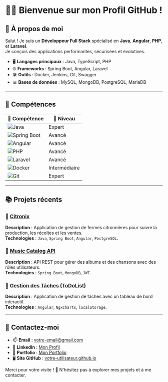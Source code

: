# 👨‍💻 Bienvenue sur mon Profil GitHub !  

## 🌟 À propos de moi
Salut ! Je suis un **Développeur Full Stack** spécialisé en **Java**, **Angular**, **PHP**, et **Laravel**.  
Je conçois des applications performantes, sécurisées et évolutives.  

- 🖥️ **Langages principaux** : Java, TypeScript, PHP  
- 🌐 **Frameworks** : Spring Boot, Angular, Laravel  
- 🛠️ **Outils** : Docker, Jenkins, Git, Swagger  
- 📊 **Bases de données** : MySQL, MongoDB, PostgreSQL, MariaDB  

---

## 🚀 Compétences

| 🔧 Compétence         | 🌟 Niveau             |
|-----------------------|----------------------|
| ![Java](https://img.shields.io/badge/Java-ED8B00?style=for-the-badge&logo=java&logoColor=white) | Expert |
| ![Spring Boot](https://img.shields.io/badge/Spring%20Boot-6DB33F?style=for-the-badge&logo=springboot&logoColor=white) | Avancé |
| ![Angular](https://img.shields.io/badge/Angular-DD0031?style=for-the-badge&logo=angular&logoColor=white) | Avancé |
| ![PHP](https://img.shields.io/badge/PHP-777BB4?style=for-the-badge&logo=php&logoColor=white) | Avancé |
| ![Laravel](https://img.shields.io/badge/Laravel-FF2D20?style=for-the-badge&logo=laravel&logoColor=white) | Avancé |
| ![Docker](https://img.shields.io/badge/Docker-2496ED?style=for-the-badge&logo=docker&logoColor=white) | Intermédiaire |
| ![Git](https://img.shields.io/badge/Git-F05032?style=for-the-badge&logo=git&logoColor=white) | Expert |

---

## 📚 Projets récents

### 🔹 [Citronix](https://github.com/votre-repo/citronix)
**Description** : Application de gestion de fermes citronnières pour suivre la production, les récoltes et les ventes.  
**Technologies** : `Java`, `Spring Boot`, `Angular`, `PostgreSQL`.

### 🔹 [Music Catalog API](https://github.com/votre-repo/music-catalog-api)  
**Description** : API REST pour gérer des albums et des chansons avec des rôles utilisateurs.  
**Technologies** : `Spring Boot`, `MongoDB`, `JWT`.

### 🔹 [Gestion des Tâches (ToDoList)](https://github.com/votre-repo/todolist-app)  
**Description** : Application de gestion de tâches avec un tableau de bord interactif.  
**Technologies** : `Angular`, `NgxCharts`, `localStorage`.

---

## 💼 Contactez-moi

- 📫 **Email** : [votre-email@gmail.com](mailto:votre-email@gmail.com)  
- 💼 **LinkedIn** : [Mon Profil](https://www.linkedin.com/in/votre-profil)  
- 🌟 **Portfolio** : [Mon Portfolio](https://votre-portfolio.com)  
- 🖥️ **Site GitHub** : [votre-utilisateur.github.io](https://votre-utilisateur.github.io)  

Merci pour votre visite ! 🚀 N'hésitez pas à explorer mes projets et à me contacter.  
